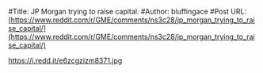 #Title: JP Morgan trying to raise capital.
#Author: bluffingace
#Post URL: [https://www.reddit.com/r/GME/comments/ns3c28/jp_morgan_trying_to_raise_capital/](https://www.reddit.com/r/GME/comments/ns3c28/jp_morgan_trying_to_raise_capital/)


https://i.redd.it/e6zcgzizm8371.jpg